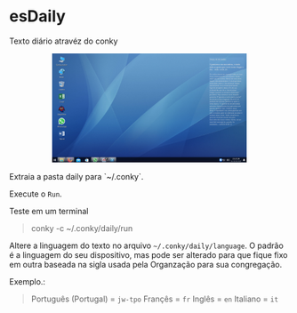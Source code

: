 # esDaily
Texto diário atravéz do conky
<p align="center">
<img src="https://github.com/andryeltj/esDaily/blob/master/esDaily.png" width="350" />
</p>
Extraia a pasta daily para `~/.conky`.

Execute o `Run`.

Teste em um terminal
>conky -c ~/.conky/daily/run

Altere a linguagem do texto no arquivo `~/.conky/daily/language`.
O padrão é a linguagem do seu dispositivo, mas pode ser alterado para que fique fixo em outra baseada na sigla usada pela Organzação para sua congregação.

Exemplo.:

>Português (Portugal) = `jw-tpo`
>Françês = `fr`
>Inglês = `en`
>Italiano = `it`

